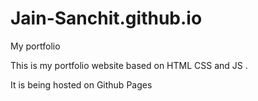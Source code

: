 # Jain-Sanchit.github.io
My portfolio

This is my portfolio website based on HTML CSS and JS . 

It is being hosted on Github Pages
